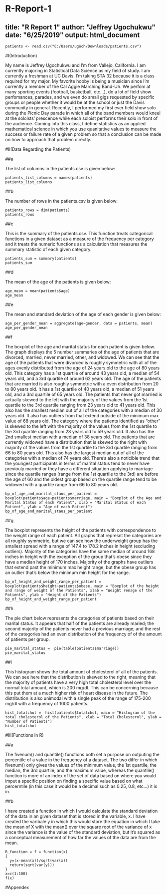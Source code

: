 # R-Report-1
title: "R Report 1"
author: "Jeffrey Ugochukwu"
date: "6/25/2019"
output: html_document
---

```{r,echo=FALSE}
patients <- read.csv("C:/Users/ugoch/Downloads/patients.csv")
```

#I(Introduction)

My name is Jeffrey Ugochukwu and I’m from Vallejo, California. I am currently majoring in Statistical Data Science as my field of study. I am currently a freshman at UC Davis. I’m taking STA 32 because it is a class required for my major. My favorite hobby is being a musician since I’m currently a member of the Cal Aggie Marching Band-Uh. We perfom at many sporting events (football, basketball, etc…), do a lot of field show perfomances, parades, and we even do small gigs requested by specific groups or people whether it would be at the school or just the Davis community in general. Recently, I performed my first ever field show solo during the Picnic Day parade in which all of the band members would kneel at the soloists’ prescence while each soloist performs their solo in front of the audience. Coming into this class, I define statistics as an applied mathematical science in which you use quanitative values to measure the success or failure rate of a given problem so that a conclusion can be made on how to approach that problem directly.

#II(Data Regarding the Patients)

##a

The list of columns in the patients.csv is given below:

```{r,echo=FALSE}
patients_list_columns = names(patients)
patients_list_columns
```

##b

The number of rows in the patients.csv is given below:

```{r,echo=FALSE}
patients_rows = dim(patients)
patients_rows
```

##c

This is the summary of the patients.csv. This function treats categorical functions in a given dataset as a measure of the frequency per category and it treats the numeric functions as a calculation that measures the summary statistic of each given category.

```{r,echo=FALSE}
patients_sum = summary(patients)
patients_sum
```

##d

The mean of the age of the patients is given below:

```{r,echo=FALSE}
age_mean = mean(patients$age)
age_mean
```

##e

The mean and standard deviation of the age of each gender is given below:

```{r,echo=FALSE}
age_per_gender_mean = aggregate(age~gender, data = patients, mean)
age_per_gender_mean
```

##f

The boxplot of the age and marital status for each patient is given below. The graph displays the 5 number summaries of the age of patients that are divorced, married, never married, other, and widowed. We can see that the age of the patients that were divorced is roughly symmetric with all of the ages evenly distributed from the age of 24 years old to the age of 80 years old. This category has a 1st quartile of around 43 years old, a median of 54 years old, and a 3rd quartile of around 62 years old. The age of the patients that are married is also roughly symmetric with a even distribution from 20 to 80 years old. It has a 1st quartile of 40 years old, a median of 51 years old, and a 3rd quartile of 65 years old. The patients that never got married is actually skewed to the left with the majority of the values from the 1st quartile to the 3rd quartile ranging from 23 years old to 41 years old. This also has the smallest median out of all of the categories with a median of 30 years old. It also has outliers from that extend outside of the minimum max value of 68 years old. The category where the patients identified as “other” is skewed to the left with the majority of the values from the 1st quartile to the 3rd quartile ranging from 28 years old to 59 years old. It also has the 2nd smallest median with a median of 38 years old. The patients that are currently widowed have a distribution that is skewed to the right with majority of the values from the 1st quartile to the 3rd quartile ranging from 66 to 80 years old. This also has the largest median out of all of the categories with a median of 74 years old. There’s also a noticible trend that the youngest participants in terms of marital status tend to never have previouly married or they have a different situation applying to marriage since the quartile ranges (range from the 1st quartile to the 3rd) are before the age of 60 and the oldest group based on the quartile range tend to be widowed with a quartile range from 66 to 80 years old.

```{r,echo=FALSE}
bp_of_age_and_marital_staus_per_patient = boxplot(patients$age~patients$marriage, main = "Boxplot of the Age and Marital Status of each Patient", xlab = "Marital Status of each Patient", ylab = "Age of each Patient")
bp_of_age_and_marital_staus_per_patient
```

##g

The boxplot represents the height of the patients with correspondence to the weight range of each patient. All graphs that represnt the categories are all roughly symmetric, but we can see how the underweight group has the smallest spread with a range of 147.4 to 178.2 inches in height (excluding outliers). Majority of the categories have the same median of around 168 inches in height with the exception of the group that’s obese since they have a median height of 170 inches. Majority of the graphs have outliers that extend past the minimum max height range, but the obese group has an outlier that’s below the minimum min height for the range.

```{r,echo=FALSE}
bp_of_height_and_weight_range_per_patient = boxplot(patients$height~patients$obese, main = "Boxplot of the height and range of weight of the Patients", xlab = "Weight renage of the Patients", ylab = "Height of the Patients")
bp_of_height_and_weight_range_per_patient
```

##h

The pie chart below represents the categories of patients based on their marital status. It appears that half of the patients are already maried; the second majority of the patients never had a previous marriage; and the rest of the categories had an even distribution of the frequency of of the amount of patients per group.

```{r,echo=FALSE}
pie_marital_status =  pie(table(patients$marriage))
pie_marital_status
```

##i

This histogram shows the total amount of cholesterol of all of the patients. We can see here that the distribution is skewed to the right, meaning that the majority of patients have a very high total cholesterol level over the normal total amount, which is 200 mg/dl. This can be concerning because this put them at a much higher risk of heart disease in the future. The distribution is also unimodal with a single peak of the range of 175-200 mg/dl with a frequency of 1000 patients.

```{r,echo=FALSE}
hist_totalchol =  hist(patients$totalchol, main = "Histogram of the total cholesterol of the Patients", xlab = "Total Cholesterol", ylab = "Number of Patients")
hist_totalchol
```

#III(Functions in R)

##a

The fivenum() and quantile() functions both set a purpose on outputing the percentile of a value in the frequency of a dataset. The two differ in which fivenum() only gives the values of the minimum value, the 1st quartile, the median, the 3rd quartile, and the maximum value, whereas the quantile() function is more of an index of the set of data based on where you would imput a specific position on finding a specific value based on what percerntile (in this case it would be a decimal such as 0.25, 0.8, etc…) it is in.

##b

I have created a function in which I would calculate the standard deviation of the data in an given dataset that is stored in the variable, x. I have created the varibale y in which this would store the equation in which I take the mean of X with the mean() over the square root of the variance of x since the variance is the value of the standard deviation, but it’s squared as a conceptual measurement of how far the values of the data are from the mean.

```{r,echo=FALSE}
R_function = f = function(x)
{
  y=(x-mean(x))/sqrt(var(x))
  return(sqrt(var(y)))
}
x=c(1:100)
f(x)
```

#Appendex

```{r, ref.label=knitr::all_labels(),echo=TRUE,eval=FALSE}
```
